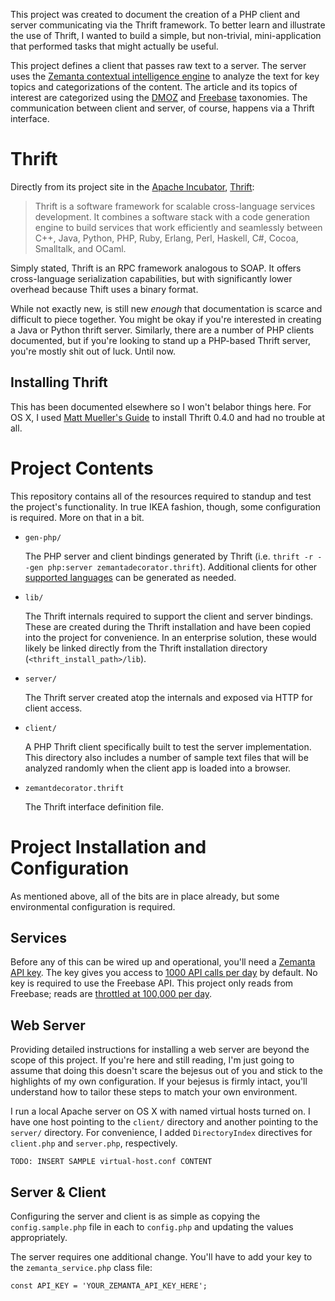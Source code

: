 This project was created to document the creation of a PHP client and server communicating via the Thrift framework. To better learn and illustrate the use of Thrift, I wanted to build a simple, but non-trivial, mini-application that performed tasks that might actually be useful.

This project defines a client that passes raw text to a server. The server uses the [Zemanta contextual intelligence engine](http://zemanta.com) to analyze the text for key topics and categorizations of the content. The article and its topics of interest are categorized using the [DMOZ](http://dmoz.org) and [Freebase](http://freebase.com) taxonomies. The communication between client and server, of course, happens via a Thrift interface.

# Thrift

Directly from its project site in the [Apache Incubator](http://incubator.apache.org), [Thrift](http://incubator.apache.org/thrift/):

> Thrift is a software framework for scalable cross-language services development. It combines a software stack with a code generation engine to build services that work efficiently and seamlessly between C++, Java, Python, PHP, Ruby, Erlang, Perl, Haskell, C#, Cocoa, Smalltalk, and OCaml.

Simply stated, Thrift is an RPC framework analogous to SOAP. It offers cross-language serialization capabilities, but with significantly lower overhead because Thift uses a binary format.

While not exactly new, is still new _enough_ that documentation is scarce and difficult to piece together. You might be okay if you're interested in creating a Java or Python thrift server. Similarly, there are a number of PHP clients documented, but if you're looking to stand up a PHP-based Thrift server, you're mostly shit out of luck. Until now.

## Installing Thrift

This has been documented elsewhere so I won't belabor things here. For OS X, I used [Matt Mueller's Guide](http://mattmueller.me/blog/installing-thrift-on-snow-leopard) to install Thrift 0.4.0 and had no trouble at all.

# Project Contents

This repository contains all of the resources required to standup and test the project's functionality. In true IKEA fashion, though, some configuration is required. More on that in a bit.

* `gen-php/`

    The PHP server and client bindings generated by Thrift (i.e. `thrift -r --gen php:server zemantadecorator.thrift`). Additional clients for other [supported languages](http://wiki.apache.org/thrift/LanguageSupport) can be generated as needed.

* `lib/`

    The Thrift internals required to support the client and server bindings. These are created during the Thrift installation and have been copied into the project for convenience. In an enterprise solution, these would likely be linked directly from the Thrift installation directory (`<thrift_install_path>/lib`).

* `server/`

    The Thrift server created atop the internals and exposed via HTTP for client access.

* `client/`

    A PHP Thrift client specifically built to test the server implementation. This directory also includes a number of sample text files that will be analyzed randomly when the client app is loaded into a browser.

* `zemantdecorator.thrift`

    The Thrift interface definition file.

# Project Installation and Configuration

As mentioned above, all of the bits are in place already, but some environmental configuration is required. 

## Services

Before any of this can be wired up and operational, you'll need a [Zemanta API key](http://developer.zemanta.com/member/register). The key gives you access to [1000 API calls per day](http://developer.zemanta.com/docs) by default. No key is required to use the Freebase API. This project only reads from Freebase; reads are [throttled at 100,000 per day](http://wiki.freebase.com/wiki/API#Limits_.28Quota.29).

## Web Server

Providing detailed instructions for installing a web server are beyond the scope of this project. If you're here and still reading, I'm just going to assume that doing this doesn't scare the bejesus out of you and stick to the highlights of my own configuration. If your bejesus is firmly intact, you'll understand how to tailor these steps to match your own environment.

I run a local Apache server on OS X with named virtual hosts turned on. I have one host pointing to the `client/` directory and another pointing to the `server/` directory. For convenience, I added `DirectoryIndex` directives for `client.php` and `server.php`, respectively.

    TODO: INSERT SAMPLE virtual-host.conf CONTENT

## Server & Client

Configuring the server and client is as simple as copying the `config.sample.php` file in each to `config.php` and updating the values appropriately.

The server requires one additional change. You'll have to add your key to the `zemanta_service.php` class file:

    const API_KEY = 'YOUR_ZEMANTA_API_KEY_HERE';